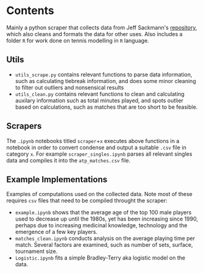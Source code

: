 # Contents
Mainly a python scraper that collects data from Jeff Sackmann's [repository](https://github.com/JeffSackmann/tennis_atp), which also cleans and formats the data for other uses.
Also includes a folder `R` for work done on tennis modelling in `R` language.
## Utils
- `utils_scrape.py` contains relevant functions to parse data information, such as calculating tiebreak information, and does some minor cleaning to filter out outliers and nonsensical results
- `utils_clean.py` contains relevant functions to clean and calculating auxilary information such as total minutes played, and spots outlier based on calculations, such as matches that are too short to be feasible.

## Scrapers
The `.ipynb` notebooks titled `scraper`+`x` executes above functions in a notebook in order to convert condense and output a suitable `.csv` file in category `x`.
For example `scraper_singles.ipynb` parses all relevant singles data and compiles it into the `atp_matches.csv` file.

## Example Implementations
Examples of computations used on the collected data. Note most of these requires `csv` files that need to be compiled throught the scraper:
- `example.ipynb` shows that the average age of the top 100 male players used to decrease up until the 1980s, yet has been increasing since 1990, perhaps due to increasing medicinal knowledge, technology and the emergence of a few key players.
- `matches_clean.ipynb` conducts analysis on the average playing time per match. Several factors are examined, such as number of sets, surface, tournament size.
- `Logistic.ipynb` fits a simple Bradley-Terry aka logistic model on the data.
